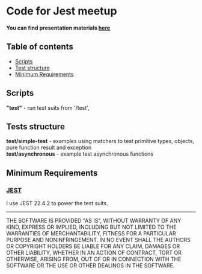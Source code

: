 
<h1>Code for Jest meetup</h1>

<b>You can find presentation materials <a href='https://docs.google.com/presentation/d/1m3xse91NmfL7P9AKZk5pd6eJ7L1Zdm8zmPSMlaf-CY8/edit?usp=sharing' > here </a></b><br/>

 
  ## Table of contents
  * [Scripts](#scripts)
  * [Test structure](#test-structure)
  * [Minimum Requirements](#minimum-requirements)
  

## Scripts

 <b>"test"</b> - run test suits from '/test',<br/>


## Tests structure

  <b>test/simple-test</b> - examples using matchers to test primitive types, objects, pure function result and exception  <br/>
  <b>test/asynchronous</b> - example test asynchronous functions<br/>
  

## Minimum Requirements
  
  ### <a href='https://facebook.github.io/jest/'>[JEST](https://facebook.github.io/jest/)</a>
  
  I use JEST 22.4.2 to power the test suits.
  
---
  
  THE SOFTWARE IS PROVIDED "AS IS", WITHOUT WARRANTY OF ANY KIND, EXPRESS OR IMPLIED, INCLUDING BUT NOT LIMITED TO THE WARRANTIES OF MERCHANTABILITY, FITNESS FOR A PARTICULAR PURPOSE AND NONINFRINGEMENT. IN NO EVENT SHALL THE AUTHORS OR COPYRIGHT HOLDERS BE LIABLE FOR ANY CLAIM, DAMAGES OR OTHER LIABILITY, WHETHER IN AN ACTION OF CONTRACT, TORT OR OTHERWISE, ARISING FROM, OUT OF OR IN CONNECTION WITH THE SOFTWARE OR THE USE OR OTHER DEALINGS IN THE SOFTWARE.
  